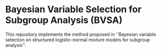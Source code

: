 # Bayesian Variable Selection for Subgroup Analysis (BVSA)

This repository implements the method proposed in ''Bayesian variable selection on structured logistic-normal mixture models for subgroup analysis''.
